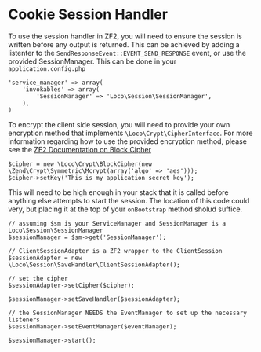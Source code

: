 
# Cookie Session Handler #

To use the session handler in ZF2, you will need to ensure the session is written before any output is returned.  This can be achieved by adding a listenter to the `SendResponseEvent::EVENT_SEND_RESPONSE` event, or use the provided SessionManager.  This can be done in your `application.config.php`

```
'service_manager' => array(
	'invokables' => array(
	    'SessionManager' => 'Loco\Session\SessionManager',
	),
)
````

To encrypt the client side session, you will need to provide your own encryption method that implements `\Loco\Crypt\CipherInterface`.  For more information regarding how to use the provided encryption method, please see the [ZF2 Documentation on Block Cipher](http://framework.zend.com/manual/2.0/en/modules/zend.crypt.block-cipher.html)

```
$cipher = new \Loco\Crypt\BlockCipher(new \Zend\Crypt\Symmetric\Mcrypt(array('algo' => 'aes')));
$cipher->setKey('This is my application secret key');
```

This will need to be high enough in your stack that it is called before anything else attempts to start the session.  The location of this code could very, but placing it at the top of your `onBootstrap` method sholud suffice.

```
// assuming $sm is your ServiceManager and SessionManager is a Loco\Session\SessionManager
$sessionManager = $sm->get('SessionManager');

// ClientSessionAdapter is a ZF2 wrapper to the ClientSession
$sessionAdapter = new \Loco\Session\SaveHandler\ClientSessionAdapter();

// set the cipher
$sessionAdapter->setCipher($cipher);

$sessionManager->setSaveHandler($sessionAdapter);

// the SessionManager NEEDS the EventManager to set up the necessary listeners
$sessionManager->setEventManager($eventManager);

$sessionManager->start();
```
